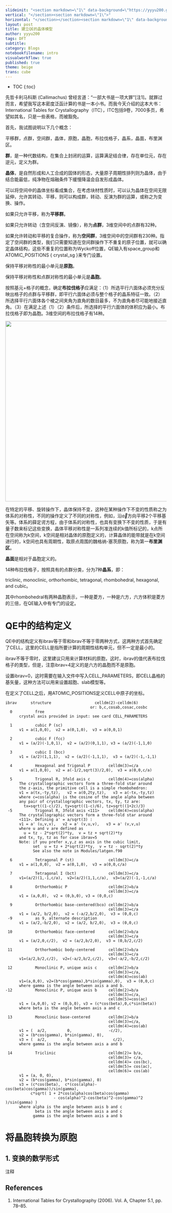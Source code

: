```yaml
---
slideinit: "<section markdown=\"1\" data-background=\"https://yyyu200.github.io/DFTbook/img/slidebackground.png\"><section markdown=\"1\">"
vertical: "</section><section markdown=\"1\">"
horizontal: "</section></section><section markdown=\"1\" data-background=\"https://yyyu200.github.io/DFTbook/img/slidebackground.png\"><section markdown=\"1\">"
layout: post
title: 建立QE的晶体模型
author: yyyu200
tags: DFT
subtitle: 
category: Blogs
notebookfilename: intro
visualworkflow: true
published: true
theme: beige
trans: cube
---
```


* TOC
{:toc}

先哲卡利马科斯 (Callimachus) 曾经言道：“一部大书是一项大罪”[注1]。就罪过而言，希望我写这本密度泛函计算的书是一本小书。而我今天介绍的这本大书：International Tables for Crystallography（ITC），ITC包括9卷，7000多页，希望如其名，只是一些表格，而被豁免。

首先，我试图说明以下几个概念：

平移群，点群，空间群，晶体，原胞，晶胞，布拉伐格子，晶系，晶面，布里渊区。

**群**，是一种代数结构，在集合上封闭的运算，运算满足结合律，存在单位元，存在逆元，定义为群。

**晶体**，是自然形成和人工合成的固体的形态，大量原子周期性排列则为晶体，由于结合能最低，纯净物在熔融条件下缓慢降温会自发形成晶体。

可以将空间中的晶体坐标看成集合，在考虑块材性质时，可以认为晶体在空间无限延伸，允许其转动、平移，则可以构成群，转动、反演为群的运算，或称之为变换、操作。

如果只允许平移，称为**平移群**。

如果只允许转动（含空间反演、镜像），称为**点群**，3维空间中的点群有32种。

如果允许转动和平移的复合操作，称为**空间群**，3维空间中的空间群有230种。指定了空间群的类型，我们只需要知道在空间群操作下不重复的原子位置，就可以确定晶体结构，这些不重复的位置称为Wyckoff位置，QE输入有space_group和ATOMIC_POSITIONS { crystal_sg }来专门设置。

保持平移对称性的最小单元是**原胞**。

保持平移对称性和点群对称性的最小单元是**晶胞**。

按照基元+格子的概念，确定**布拉伐格子**应满足：（1）所选平行六面体必须充分反映出格子的点群与平移群，即平行六面体必须与整个格子的晶系特征一致。（2）所选择平行六面体各个棱之间夹角为直角的数目最多，不为直角者尽可能地接近直角。（3）在满足上述（1）（2）条件后，所选择的平行六面体的体积应为最小。布拉伐格子即为晶胞。3维空间的布拉伐格子有14种。

<p align="center">
    <img src="http://yyyu200.github.io/DFTbook/img/BravaisLattices.png" width="563" />
</p>

在特定的平移、旋转操作下，晶体保持不变，这种在某种操作下不变的性质称之为体系的对称性，不同的操作定义了不同的对称性，例如，沿$\vec a$方向平移2个平移基矢等。体系的薛定谔方程，由于体系的对称性，也具有变换下不变的性质，于是有量子数来标记这些变换，晶体平移对称性是一系列准连续的k值所标记的，k点所在空间称为k空间，k空间是相对晶体的原胞定义的，计算晶体的能带就是在k空间进行的，k空间也具有周期性，取原点周围的魏格纳-塞茨原胞，称为第一**布里渊区**。

**晶面**是相对于晶胞定义的。

14种布拉伐格子，按照具有的点群分类，分为7种**晶系**，即：

triclinic, monoclinic, orthorhombic, tetragonal, rhombohedral, hexagonal, and cubic。

其中rhombohedral有两种晶胞表示，一种是菱方，一种是六方，六方体积是菱方的三倍，在QE输入中有专门的设定。


# QE中的结构定义

QE中的结构定义有ibrav等于零和ibrav不等于零两种方式，这两种方式首先确定了CELL，这里的CELL是指所要计算的周期性结构单元，但不一定是最小的。

ibrav不等于零时，这里建议只用来计算材料的原胞，这时，ibrav的值代表布拉伐格子的类型，但是，注意ibrav=4定义的是六方的晶胞而不是原胞。

设置ibrav=0，这时需要在输入文件中写入CELL_PARAMETERS，即CELL晶格的基矢量，这种方法可以用来设置超胞、slab模型等。

在定义了CELL之后，用ATOMIC_POSITIONS定义CELL中原子的坐标。

```
ibrav      structure                   celldm(2)-celldm(6)
                                     or: b,c,cosab,cosac,cosbc
  0          free
      crystal axis provided in input: see card CELL_PARAMETERS

  1          cubic P (sc)
      v1 = a(1,0,0),  v2 = a(0,1,0),  v3 = a(0,0,1)

  2          cubic F (fcc)
      v1 = (a/2)(-1,0,1),  v2 = (a/2)(0,1,1), v3 = (a/2)(-1,1,0)

  3          cubic I (bcc)
      v1 = (a/2)(1,1,1),  v2 = (a/2)(-1,1,1),  v3 = (a/2)(-1,-1,1)

  4          Hexagonal and Trigonal P        celldm(3)=c/a
      v1 = a(1,0,0),  v2 = a(-1/2,sqrt(3)/2,0),  v3 = a(0,0,c/a)

  5          Trigonal R, 3fold axis c        celldm(4)=cos(alpha)
      The crystallographic vectors form a three-fold star around
      the z-axis, the primitive cell is a simple rhombohedron:
      v1 = a(tx,-ty,tz),   v2 = a(0,2ty,tz),   v3 = a(-tx,-ty,tz)
      where c=cos(alpha) is the cosine of the angle alpha between
      any pair of crystallographic vectors, tx, ty, tz are:
        tx=sqrt((1-c)/2), ty=sqrt((1-c)/6), tz=sqrt((1+2c)/3)
 -5          Trigonal R, 3fold axis <111>    celldm(4)=cos(alpha)
      The crystallographic vectors form a three-fold star around
      <111>. Defining a' = a/sqrt(3) :
      v1 = a' (u,v,v),   v2 = a' (v,u,v),   v3 = a' (v,v,u)
      where u and v are defined as
        u = tz - 2*sqrt(2)*ty,  v = tz + sqrt(2)*ty
      and tx, ty, tz as for case ibrav=5
      Note: if you prefer x,y,z as axis in the cubic limit,
            set  u = tz + 2*sqrt(2)*ty,  v = tz - sqrt(2)*ty
            See also the note in Modules/latgen.f90

  6          Tetragonal P (st)               celldm(3)=c/a
      v1 = a(1,0,0),  v2 = a(0,1,0),  v3 = a(0,0,c/a)

  7          Tetragonal I (bct)              celldm(3)=c/a
      v1=(a/2)(1,-1,c/a),  v2=(a/2)(1,1,c/a),  v3=(a/2)(-1,-1,c/a)

  8          Orthorhombic P                  celldm(2)=b/a
                                             celldm(3)=c/a
      v1 = (a,0,0),  v2 = (0,b,0), v3 = (0,0,c)

  9          Orthorhombic base-centered(bco) celldm(2)=b/a
                                             celldm(3)=c/a
      v1 = (a/2, b/2,0),  v2 = (-a/2,b/2,0),  v3 = (0,0,c)
 -9          as 9, alternate description
      v1 = (a/2,-b/2,0),  v2 = (a/2, b/2,0),  v3 = (0,0,c)

 10          Orthorhombic face-centered      celldm(2)=b/a
                                             celldm(3)=c/a
      v1 = (a/2,0,c/2),  v2 = (a/2,b/2,0),  v3 = (0,b/2,c/2)

 11          Orthorhombic body-centered      celldm(2)=b/a
                                             celldm(3)=c/a
      v1=(a/2,b/2,c/2),  v2=(-a/2,b/2,c/2),  v3=(-a/2,-b/2,c/2)

 12          Monoclinic P, unique axis c     celldm(2)=b/a
                                             celldm(3)=c/a,
                                             celldm(4)=cos(ab)
      v1=(a,0,0), v2=(b*cos(gamma),b*sin(gamma),0),  v3 = (0,0,c)
      where gamma is the angle between axis a and b.
-12          Monoclinic P, unique axis b     celldm(2)=b/a
                                             celldm(3)=c/a,
                                             celldm(5)=cos(ac)
      v1 = (a,0,0), v2 = (0,b,0), v3 = (c*cos(beta),0,c*sin(beta))
      where beta is the angle between axis a and c

 13          Monoclinic base-centered        celldm(2)=b/a
                                             celldm(3)=c/a,
                                             celldm(4)=cos(ab)
      v1 = (  a/2,         0,                -c/2),
      v2 = (b*cos(gamma), b*sin(gamma), 0),
      v3 = (  a/2,         0,                  c/2),
      where gamma is the angle between axis a and b

 14          Triclinic                       celldm(2)= b/a,
                                             celldm(3)= c/a,
                                             celldm(4)= cos(bc),
                                             celldm(5)= cos(ac),
                                             celldm(6)= cos(ab)
      v1 = (a, 0, 0),
      v2 = (b*cos(gamma), b*sin(gamma), 0)
      v3 = (c*cos(beta),  c*(cos(alpha)-cos(beta)cos(gamma))/sin(gamma),
           c*sqrt( 1 + 2*cos(alpha)cos(beta)cos(gamma)
                     - cos(alpha)^2-cos(beta)^2-cos(gamma)^2 )/sin(gamma) )
      where alpha is the angle between axis b and c
             beta is the angle between axis a and c
            gamma is the angle between axis a and b
```

# 将晶胞转换为原胞

## 1. 变换的数学形式

注释

## References

1. International Tables for Crystallography (2006). Vol. A, Chapter 5.1, pp. 78–85.

